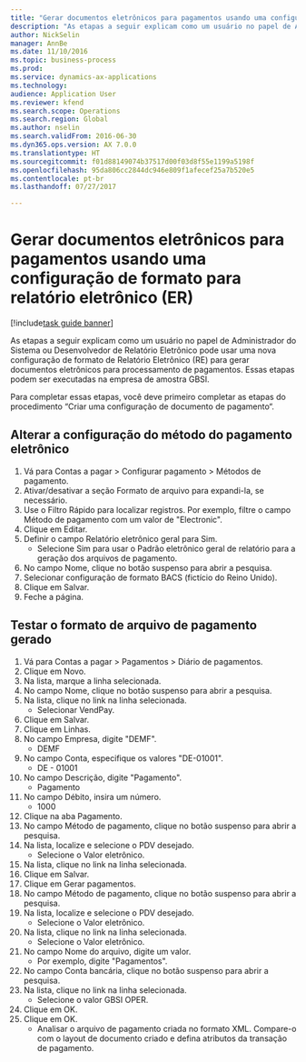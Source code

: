 ```yaml
--- 
title: "Gerar documentos eletrônicos para pagamentos usando uma configuração de formato para relatório eletrônico (ER)"
description: "As etapas a seguir explicam como um usuário no papel de Administrador do Sistema ou Desenvolvedor de Relatório Eletrônico pode usar uma nova configuração de formato de Relatório Eletrônico (RE) para gerar documentos eletrônicos para processamento de pagamentos."
author: NickSelin
manager: AnnBe
ms.date: 11/10/2016
ms.topic: business-process
ms.prod: 
ms.service: dynamics-ax-applications
ms.technology: 
audience: Application User
ms.reviewer: kfend
ms.search.scope: Operations
ms.search.region: Global
ms.author: nselin
ms.search.validFrom: 2016-06-30
ms.dyn365.ops.version: AX 7.0.0
ms.translationtype: HT
ms.sourcegitcommit: f01d88149074b37517d00f03d8f55e1199a5198f
ms.openlocfilehash: 95da806cc2844dc946e809f1afecef25a7b520e5
ms.contentlocale: pt-br
ms.lasthandoff: 07/27/2017

---
```

# <a name="generate-electronic-documents-for-payments-using-a-format-configuration-for-electronic-reporting-er"></a>Gerar documentos eletrônicos para pagamentos usando uma configuração de formato para relatório eletrônico (ER)

[!include[task guide banner](../../includes/task-guide-banner.md)]

As etapas a seguir explicam como um usuário no papel de Administrador do Sistema ou Desenvolvedor de Relatório Eletrônico pode usar uma nova configuração de formato de Relatório Eletrônico (RE) para gerar documentos eletrônicos para processamento de pagamentos. Essas etapas podem ser executadas na empresa de amostra GBSI.

Para completar essas etapas, você deve primeiro completar as etapas do procedimento “Criar uma configuração de documento de pagamento“.


## <a name="change-the-configuration-of-the-electronic-payment-method"></a>Alterar a configuração do método do pagamento eletrônico
1. Vá para Contas a pagar > Configurar pagamento > Métodos de pagamento.
2. Ativar/desativar a seção Formato de arquivo para expandi-la, se necessário.
3. Use o Filtro Rápido para localizar registros. Por exemplo, filtre o campo Método de pagamento com um valor de "Electronic".
4. Clique em Editar.
5. Definir o campo Relatório eletrônico geral para Sim.
    * Selecione Sim para usar o Padrão eletrônico geral de relatório para a geração dos arquivos de pagamento.  
6. No campo Nome, clique no botão suspenso para abrir a pesquisa.
7. Selecionar configuração de formato BACS (fictício do Reino Unido).
8. Clique em Salvar.
9. Feche a página.

## <a name="test-the-format-of-generated-payment-files"></a>Testar o formato de arquivo de pagamento gerado
1. Vá para Contas a pagar > Pagamentos > Diário de pagamentos.
2. Clique em Novo.
3. Na lista, marque a linha selecionada.
4. No campo Nome, clique no botão suspenso para abrir a pesquisa.
5. Na lista, clique no link na linha selecionada.
    * Selecionar VendPay.  
6. Clique em Salvar.
7. Clique em Linhas.
8. No campo Empresa, digite "DEMF".
    * DEMF  
9. No campo Conta, especifique os valores "DE-01001".
    * DE - 01001  
10. No campo Descrição, digite "Pagamento".
    * Pagamento  
11. No campo Débito, insira um número.
    * 1000  
12. Clique na aba Pagamento.
13. No campo Método de pagamento, clique no botão suspenso para abrir a pesquisa.
14. Na lista, localize e selecione o PDV desejado.
    * Selecione o Valor eletrônico.  
15. Na lista, clique no link na linha selecionada.
16. Clique em Salvar.
17. Clique em Gerar pagamentos.
18. No campo Método de pagamento, clique no botão suspenso para abrir a pesquisa.
19. Na lista, localize e selecione o PDV desejado.
    * Selecione o Valor eletrônico.  
20. Na lista, clique no link na linha selecionada.
    * Selecione o Valor eletrônico.  
21. No campo Nome do arquivo, digite um valor.
    * Por exemplo, digite "Pagamentos".  
22. No campo Conta bancária, clique no botão suspenso para abrir a pesquisa.
23. Na lista, clique no link na linha selecionada.
    * Selecione o valor GBSI OPER.  
24. Clique em OK.
25. Clique em OK.
    * Analisar o arquivo de pagamento criada no formato XML. Compare-o com o layout de documento criado e defina atributos da transação de pagamento.  


